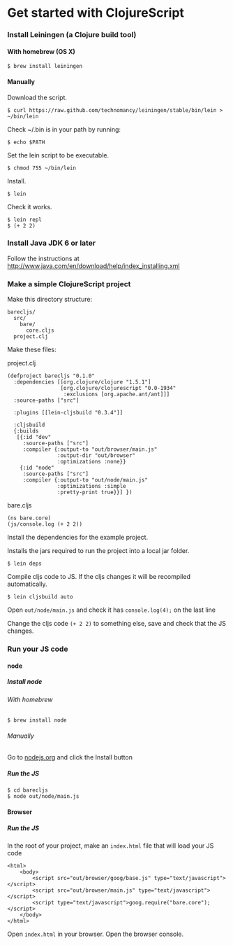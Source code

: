 # Get started with ClojureScript

### Install Leiningen (a Clojure build tool)

#### With homebrew (OS X)

    $ brew install leiningen

#### Manually

Download the script.

    $ curl https://raw.github.com/technomancy/leiningen/stable/bin/lein > ~/bin/lein

Check ~/.bin is in your path by running:

    $ echo $PATH

Set the lein script to be executable.

    $ chmod 755 ~/bin/lein

Install.

    $ lein

Check it works.

    $ lein repl
    $ (+ 2 2)

### Install Java JDK 6 or later

Follow the instructions at http://www.java.com/en/download/help/index_installing.xml

### Make a simple ClojureScript project

Make this directory structure:

    barecljs/
      src/
        bare/
          core.cljs
      project.clj

Make these files:

project.clj

    (defproject barecljs "0.1.0"
      :dependencies [[org.clojure/clojure "1.5.1"]
                     [org.clojure/clojurescript "0.0-1934"
                      :exclusions [org.apache.ant/ant]]]
      :source-paths ["src"]

      :plugins [[lein-cljsbuild "0.3.4"]]

      :cljsbuild
      {:builds
       [{:id "dev"
         :source-paths ["src"]
         :compiler {:output-to "out/browser/main.js"
                    :output-dir "out/browser"
                    :optimizations :none}}
        {:id "node"
         :source-paths ["src"]
         :compiler {:output-to "out/node/main.js"
                    :optimizations :simple
                    :pretty-print true}}] })

bare.cljs

    (ns bare.core)
    (js/console.log (+ 2 2))

Install the dependencies for the example project.

Installs the jars required to run the project into a local jar folder.

    $ lein deps

Compile cljs code to JS. If the cljs changes it will be recompiled automatically.

    $ lein cljsbuild auto

Open `out/node/main.js` and check it has `console.log(4);` on the last line

Change the cljs code `(+ 2 2)` to something else, save and check that the JS changes.

### Run your JS code

#### node

##### Install node

###### With homebrew

    $ brew install node

###### Manually

Go to [nodejs.org](http://nodejs.org) and click the Install button

##### Run the JS

    $ cd barecljs
    $ node out/node/main.js

#### Browser

##### Run the JS

In the root of your project, make an `index.html` file that will load your JS code

    <html>
        <body>
            <script src="out/browser/goog/base.js" type="text/javascript"></script>
            <script src="out/browser/main.js" type="text/javascript"></script>
            <script type="text/javascript">goog.require("bare.core");</script>
        </body>
    </html>

Open `index.html` in your browser.  Open the browser console.
